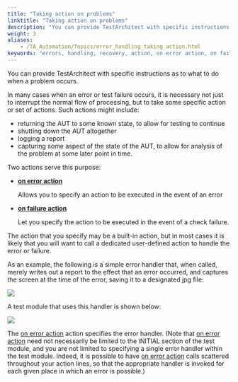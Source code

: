 ```yaml
--- 
title: "Taking action on problems"
linktitle: "Taking action on problems"
description: "You can provide TestArchitect with specific instructions as to what to do when a problem occurs."
weight: 3
aliases: 
    - /TA_Automation/Topics/error_handling_taking_action.html
keywords: "errors, handling, recovery, action, on error action, on failure action, on error action, on failure action"
---
```


You can provide TestArchitect with specific instructions as to what to do when a problem occurs.

In many cases when an error or test failure occurs, it is necessary not just to interrupt the normal flow of processing, but to take some specific action or set of actions. Such actions might include:

-   returning the AUT to some known state, to allow for testing to continue
-   shutting down the AUT altogether
-   logging a report
-   capturing some aspect of the state of the AUT, to allow for analysis of the problem at some later point in time.

Two actions serve this purpose:

-   **[on error action](/TA_Automation/Topics/bia_on_error_action.html)**

    Allows you to specify an action to be executed in the event of an error

-   **[on failure action](/TA_Automation/Topics/bia_on_failure_action.html)**

    Let you specify the action to be executed in the event of a check failure.


The action that you specify may be a built-in action, but in most cases it is likely that you will want to call a dedicated user-defined action to handle the error or failure.

As an example, the following is a simple error handler that, when called, merely writes out a report to the effect that an error occurred, and captures the screen at the time of the error, saving it to a designated jpg file:

![](/images/TA_Automation/Images/abtErrorHandling_Simple_error_handler_test02.png)

A test module that uses this handler is shown below:

![](/images/TA_Automation/Images/abtErrorHandling_Simple_error_handler_test01.png)

The [on error action](/TA_Automation/Topics/bia_on_error_action.html) action specifies the error handler. \(Note that [on error action](/TA_Automation/Topics/bia_on_error_action.html) need not necessarily be limited to the INITIAL section of the test module, and you are not limited to specifying a single error handler within the test module. Indeed, it is possible to have [on error action](/TA_Automation/Topics/bia_on_error_action.html) calls scattered throughout your action lines, so that the appropriate handler is invoked for each given place in which an error is possible.\)




